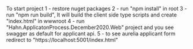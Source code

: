 To start project 
1 - restore nuget packages 
2 - run "npm install" in root
3 - run "npm run build", It will build the client side type scripts and create "index.html" in wwwroot
4 - run "Hahn.ApplicatonProcess.December2020.Web" project and you see swagger as default for applicant api.
5 - to see aurelia applicant form redirect to "https://localhost:5001/index.html"



